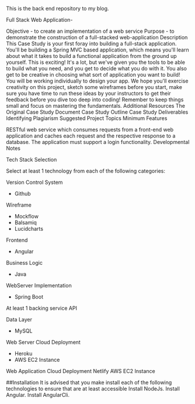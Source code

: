This is the back end repository to my blog.

Full Stack Web Application- 

Objective - to create an implementation of a web service
Purpose - to demonstrate the construction of a full-stacked web-application
Description
This Case Study is your first foray into building a full-stack application. You'll be building a Spring MVC based application, which means you'll learn about what it takes to build a functional application from the ground up yourself.
This is exciting! It's a lot, but we've given you the tools to be able to build what you need, and you get to decide what you do with it. You also get to be creative in choosing what sort of application you want to build!
You will be working individually to design your app. We hope you'll exercise creativity on this project, sketch some wireframes before you start, make sure you have time to run these ideas by your instructors to get their feedback before you dive too deep into coding! Remember to keep things small and focus on mastering the fundamentals.
Additional Resources
The Original Case Study Document
Case Study Outline
Case Study Deliverables
Identifying Plagiarism
Suggested Project Topics
Minimum Features

RESTful web service which consumes requests from a front-end web application and caches each request and the respective response to a database.
The application must support a login functionality.
Developmental Notes

Tech Stack Selection

Select at least 1 technology from each of the following categories:

Version Control System
- Github

Wireframe
- Mockflow
- Balsamiq
- Lucidcharts

Frontend
- Angular

Business Logic
- Java

WebServer Implementation
- Spring Boot


At least 1 backing service API

Data Layer
- MySQL

Web Server Cloud Deployment
- Heroku
- AWS EC2 Instance

Web Application Cloud Deployment
Netlify
AWS EC2 Instance


##Installation
It is advised that you make install each of the following technologies to ensure that are at least accessible
Install NodeJs.
Install Angular.
Install AngularCli.
